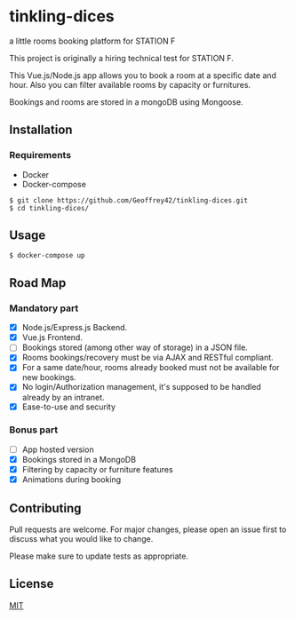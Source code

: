 # tinkling-dices
a little rooms booking platform for STATION F

This project is originally a hiring technical test for STATION F.

This Vue.js/Node.js app allows you to book a room at a specific date and hour. Also
you can filter available rooms by capacity or furnitures.

Bookings and rooms are stored in a mongoDB using Mongoose.

## Installation

### Requirements
* Docker
* Docker-compose

```shell
$ git clone https://github.com/Geoffrey42/tinkling-dices.git
$ cd tinkling-dices/
```

## Usage

```shell
$ docker-compose up
```

## Road Map

### Mandatory part

- [x] Node.js/Express.js Backend.
- [x] Vue.js Frontend.
- [ ] Bookings stored (among other way of storage) in a JSON file.
- [x] Rooms bookings/recovery must be via AJAX and RESTful compliant. 
- [x] For a same date/hour, rooms already booked must not be available for new bookings.
- [x] No login/Authorization management, it's supposed to be handled already by an intranet.
- [x] Ease-to-use and security

### Bonus part

- [ ]  App hosted version
- [x]  Bookings stored in a MongoDB
- [x]  Filtering by capacity or furniture features
- [x]  Animations during booking

## Contributing
Pull requests are welcome. For major changes, please open an issue first to discuss what you would like to change.

Please make sure to update tests as appropriate.

## License
[MIT](https://choosealicense.com/licenses/mit/)
